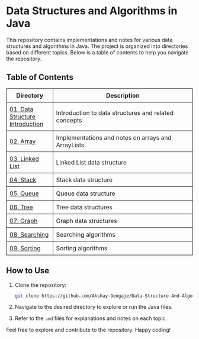# Data Structures and Algorithms in Java

This repository contains implementations and notes for various data structures and algorithms in Java. The project is organized into directories based on different topics. Below is a table of contents to help you navigate the repository.

## Table of Contents

<table style="width:100%;">
  <tr>
    <th style="border: 1px solid black; padding: 8px; text-align: center;" >Directory</th>
    <th style="border: 1px solid black; padding: 8px; text-align: center" width="75%">Description</th>
  </tr>
  <tr>
    <td style="border: 1px solid black; padding: 8px;"><a href="./01.%20Data%20Structure%20Introduction">01. Data Structure Introduction</a></td>
    <td style="border: 1px solid black; padding: 8px;">Introduction to data structures and related concepts</td>
  </tr>
  <tr>
    <td style="border: 1px solid black; padding: 8px;"><a href="./02.%20Array">02. Array</a></td>
    <td style="border: 1px solid black; padding: 8px;">Implementations and notes on arrays and ArrayLists</td>
  </tr>
  <tr>
    <td style="border: 1px solid black; padding: 8px;"><a href="./03.%20Linked%20List">03. Linked List</a></td>
    <td style="border: 1px solid black; padding: 8px;">Linked List data structure</td>
  </tr>
  <tr>
    <td style="border: 1px solid black; padding: 8px;"><a href="./04.%20Stack">04. Stack</a></td>
    <td style="border: 1px solid black; padding: 8px;">Stack data structure</td>
  </tr>
  <tr>
    <td style="border: 1px solid black; padding: 8px;"><a href="./05.%20Queue">05. Queue</a></td>
    <td style="border: 1px solid black; padding: 8px;">Queue data structure</td>
  </tr>
  <tr>
    <td style="border: 1px solid black; padding: 8px;"><a href="./06.%20Tree">06. Tree</a></td>
    <td style="border: 1px solid black; padding: 8px;">Tree data structures</td>
  </tr>
  <tr>
    <td style="border: 1px solid black; padding: 8px;"><a href="./07.%20Graph">07. Graph</a></td>
    <td style="border: 1px solid black; padding: 8px;">Graph data structures</td>
  </tr>
  <tr>
    <td style="border: 1px solid black; padding: 8px;"><a href="./08.%20Searching">08. Searching</a></td>
    <td style="border: 1px solid black; padding: 8px;">Searching algorithms</td>
  </tr>
  <tr>
    <td style="border: 1px solid black; padding: 8px;"><a href="./09.%20Sorting">09. Sorting</a></td>
    <td style="border: 1px solid black; padding: 8px;">Sorting algorithms</td>
  </tr>
</table>

## How to Use

1. Clone the repository:

   ```bash
   git clone https://github.com/Akshay-Gengaje/Data-Structure-And-Algorithm.git
   ```

2. Navigate to the desired directory to explore or run the Java files.

3. Refer to the `.md` files for explanations and notes on each topic.

Feel free to explore and contribute to the repository. Happy coding!
